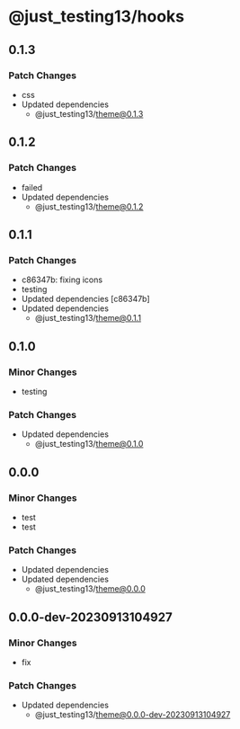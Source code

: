 # @just_testing13/hooks

## 0.1.3

### Patch Changes

- css
- Updated dependencies
  - @just_testing13/theme@0.1.3

## 0.1.2

### Patch Changes

- failed
- Updated dependencies
  - @just_testing13/theme@0.1.2

## 0.1.1

### Patch Changes

- c86347b: fixing icons
- testing
- Updated dependencies [c86347b]
- Updated dependencies
  - @just_testing13/theme@0.1.1

## 0.1.0

### Minor Changes

- testing

### Patch Changes

- Updated dependencies
  - @just_testing13/theme@0.1.0

## 0.0.0

### Minor Changes

- test
- test

### Patch Changes

- Updated dependencies
- Updated dependencies
  - @just_testing13/theme@0.0.0

## 0.0.0-dev-20230913104927

### Minor Changes

- fix

### Patch Changes

- Updated dependencies
  - @just_testing13/theme@0.0.0-dev-20230913104927

